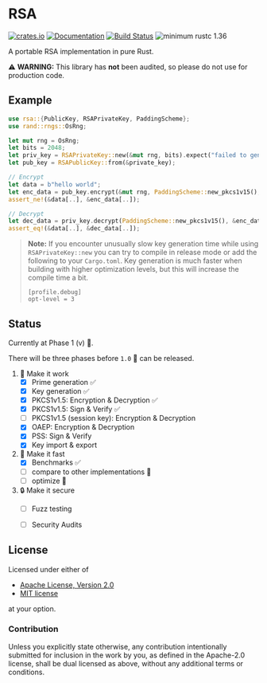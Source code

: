 # RSA
[![crates.io](https://img.shields.io/crates/v/rsa.svg)](https://crates.io/crates/rsa) [![Documentation](https://docs.rs/rsa/badge.svg)](https://docs.rs/rsa) [![Build Status](https://travis-ci.org/RustCrypto/RSA.svg?branch=master)](https://travis-ci.org/RustCrypto/RSA) ![minimum rustc 1.36](https://img.shields.io/badge/rustc-1.41+-blue.svg)

A portable RSA implementation in pure Rust.

:warning: **WARNING:** This library has __not__ been audited, so please do not use for production code.

## Example

```rust
use rsa::{PublicKey, RSAPrivateKey, PaddingScheme};
use rand::rngs::OsRng;

let mut rng = OsRng;
let bits = 2048;
let priv_key = RSAPrivateKey::new(&mut rng, bits).expect("failed to generate a key");
let pub_key = RSAPublicKey::from(&private_key);

// Encrypt
let data = b"hello world";
let enc_data = pub_key.encrypt(&mut rng, PaddingScheme::new_pkcs1v15(), &data[..]).expect("failed to encrypt");
assert_ne!(&data[..], &enc_data[..]);

// Decrypt
let dec_data = priv_key.decrypt(PaddingScheme::new_pkcs1v15(), &enc_data).expect("failed to decrypt");
assert_eq!(&data[..], &dec_data[..]);
```

> **Note:** If you encounter unusually slow key generation time while using `RSAPrivateKey::new` you can try to compile in release mode or add the following to your `Cargo.toml`. Key generation is much faster when building with higher optimization levels, but this will increase the compile time a bit.
> ```
> [profile.debug]
> opt-level = 3
> ```

## Status

Currently at Phase 1 (v) :construction:.

There will be three phases before `1.0` :ship: can be released.

1. :construction:  Make it work
    - [x] Prime generation :white_check_mark:
    - [x] Key generation :white_check_mark:
    - [x] PKCS1v1.5: Encryption & Decryption :white_check_mark:
    - [x] PKCS1v1.5: Sign & Verify :white_check_mark:
    - [ ] PKCS1v1.5 (session key): Encryption & Decryption
    - [x] OAEP: Encryption & Decryption
    - [x] PSS: Sign & Verify
    - [x] Key import & export
2. :rocket: Make it fast
    - [x] Benchmarks :white_check_mark:
    - [ ] compare to other implementations :construction:
    - [ ] optimize :construction:
3. :lock: Make it secure
    - [ ] Fuzz testing
    - [ ] Security Audits


## License

Licensed under either of

 * [Apache License, Version 2.0](http://www.apache.org/licenses/LICENSE-2.0)
 * [MIT license](http://opensource.org/licenses/MIT)

at your option.

### Contribution

Unless you explicitly state otherwise, any contribution intentionally submitted
for inclusion in the work by you, as defined in the Apache-2.0 license, shall be
dual licensed as above, without any additional terms or conditions.
